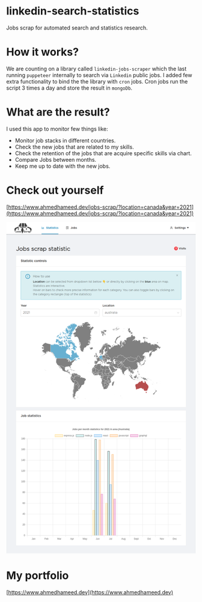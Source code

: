 # linkedin-search-statistics

Jobs scrap for automated search and statistics research.

# How it works?

We are counting on a library called `linkedin-jobs-scraper` which the last running `puppeteer` internally to search via `Linkedin` public jobs. I added few extra functionality to bind the the library with `cron` jobs. Cron jobs run the script 3 times a day and store the result in `mongoDb`.

# What are the result?

I used this app to monitor few things like:

- Monitor job stacks in different countries.
- Check the new jobs that are related to my skills.
- Check the retention of the jobs that are acquire specific skills via chart.
- Compare Jobs between months.
- Keep me up to date with the new jobs.

# Check out yourself

[https://www.ahmedhameed.dev/jobs-scrap/?location=canada&year=2021](https://www.ahmedhameed.dev/jobs-scrap/?location=canada&year=2021)

![Jobs_Scrap](docs/jobs_scrap.png)

# My portfolio

[https://www.ahmedhameed.dev](https://www.ahmedhameed.dev)
